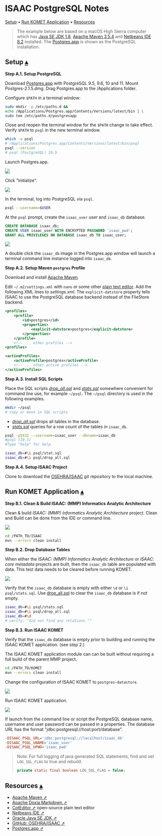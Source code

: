 # ISAAC PostgreSQL Notes

<a id="toc"></a>
[Setup](#Setup) •
[Run KOMET Application](#RunApp) •
[Resources](#Resources)

> The example below are based on a macOS High Sierra computer which has [Java SE JDK 1.8](https://www.oracle.com/technetwork/java/javase/downloads/index.html), [Apache Maven 3.5.4](https://maven.apache.org/download.cgi) and [Netbeans IDE 8.2](https://netbeans.org/downloads/) installed.  The [Postgres.app](https://postgresapp.com/) is shown as the PostgreSQL installation.

## Setup <a id="Setup">[▴](#toc)</a>

**Step A.1. Setup PostgreSQL**

Download [Postgres.app](https://postgresapp.com/downloads.html) with PostgreSQL 9.5, 9.6, 10 and 11. Mount Postgres-2.1.5.dmg. Drag Postgres.app to the /Applications folder.

Configure `$PATH` in a terminal window:

``` sh
sudo mkdir -p /etc/paths.d &&
echo /Applications/Postgres.app/Contents/Versions/latest/bin | \
sudo tee /etc/paths.d/postgresapp
```

Close and reopen the terminal window for the `$PATH` change to take effect. Verify `$PATH` to `psql` in the new terminal window.

``` sh
which -a psql
# /Applications/Postgres.app/Contents/Versions/latest/bin/psql
psql --version
# psql (PostgreSQL) 10.5
```

Launch Postgres.app.

![](README_files/images/PostgresApp.01.png)

Click "Initialize".

![](README_files/images/PostgresApp.02.png)

In the terminal, log into PostgreSQL via `psql`.

``` sh
psql --username=$USER
```

At the `psql` prompt, create the `isaac_user` user and `isaac_db` database.

``` sql
CREATE DATABASE isaac_db;
CREATE USER isaac_user WITH ENCRYPTED PASSWORD 'isaac_pwd';
GRANT ALL PRIVILEGES ON DATABASE isaac_db TO isaac_user;
```

![](README_files/images/PostgresApp.03.png)

A double click the `isaac_db` image in the Postgres.app window will launch a terminal command line instance logged into `isaac_db`.

**Step A.2. Setup Maven `postgres` Profile**

Download and install [Apache Maven](https://maven.apache.org/download.cgi).

Edit `~/.m2/settings.xml` with `nano` or some other [plain text editor](https://github.com/coteditor/CotEditor). Add the following XML lines to _settings.xml_.  The `explicit-datstore` property tells ISAAC to use the PostgreSQL database backend instead of the FileStore backend.

``` xml
<profiles>
    <profile>
        <id>postgres</id>
        <properties>
            <explicit-datstore>postgres</explicit-datstore>
        </properties>
    </profile>
    <!-- ... other profiles -->
<profiles>
```

``` xml
<activeProfiles>
    <activeProfile>postgres</activeProfile>
    <!-- ... other active profiles -->
</activeProfiles>
```

**Step A.3. Install SQL Scripts**

Place the SQL scripts _[drop_all.sql](README_files/sql_scripts/drop_all.sql)_ and _[stats.sql](README_files/sql_scripts/stats.sql)_ somewhere convenient for command line use, for example `~/psql`. The `~/psql` directory is used in the following examples.

``` sh
mkdir ~/psql
# copy or move in SQL scripts
```

* _[drop_all.sql](README_files/sql_scripts/drop_all.sql)_ drops all tables in the database.
* _[stats.sql](README_files/sql_scripts/stats.sql)_ queries for a row count of the tables in `isaac_db`.

``` sh
psql -p5432 --username=isaac_user --dbname=isaac_db
#psql (10.5)
#Type "help" for help.

isaac_db=#\i psql/stat.sql
isaac_db=#\i psql/drop_all.sql
```

**Step A.4. Setup ISAAC Project**

Clone to download the [OSEHRA/ISAAC](https://github.com/OSEHRA/ISAAC) git repository to the local machine.

## Run KOMET Application <a id="RunApp">[▴](#toc)</a>

**Step B.1. Clean & Build ISAAC: (MMP) Informatics Analytic Architecture**

Clean & build _ISAAC: (MMP) Informatics Analytic Architecture_ project. Clean and Build can be done from the IDE or command line.

![](README_files/images/Netbeans.02.png)

``` sh
cd /PATH_TO/ISAAC
mvn --errors clean install
```

**Step B.2. Drop Database Tables**

When either the _ISAAC: (MMP) Informatics Analytic Architecture_ or _ISAAC: core metadata_ projects are built, then the `isaac_db` table are populated with data. This test data needs to be cleared before running KOMET.

![](README_files/images/Netbeans.01.png)

Verify that the `isaac_db` database is empty with either `\d` or `\i psql/stats.sql`. Use [drop_all.sql](README_files/sql_scripts/drop_all.sql) to clear the `isaac_db` database is if not empty.

``` sh
isaac_db=#\i psql/stats.sql
isaac_db=#\i psql/drop_all.sql
isaac_db=#\d
# verify: "did not find any relations.""
```

**Step B.3. Run ISAAC KOMET**

Verify that the `isaac_db` database is empty prior to building and running the ISAAC KOMET application. (see step 2.)

The ISAAC KOMET application module can can be built without requiring a full build of the parent MMP project.

``` sh
cd /PATH_TO/KOMET
mvn --errors clean install
```
Change the configuration of ISAAC KOMET to `postgres-datastore`.

![](README_files/images/Netbeans.04.png)

Run ISAAC KOMET application.

![](README_files/images/Netbeans.03.png)

If launch from the command line or script the PostgreSQL database name, username and user password can be passed in a properties.  The database URL has the format "jdbc:postgresql://host:port/database".

``` ini
-DISAAC_PSQL_URL='jdbc:postgresql://localhost/isaac_db'
-DISAAC_PSQL_UNAME='isaac_user'
-DISAAC_PSQL_UPWD='isaac_pwd'
```


> Note: For full logging of java generated SQL statements, find and set `LOG_SQL_FLAG` to true and rebuild.
>
> ``` java
> private static final boolean LOG_SQL_FLAG = false;
> ```


## Resources <a id="Resources">[▴](#toc)</a>

* [Apache Maven ⇗](https://maven.apache.org/download.cgi)
* [Apache Doxia Markdown ⇗](https://maven.apache.org/doxia/doxia/doxia-modules/doxia-module-markdown/)
* [CotEditor ⇗](https://github.com/coteditor/CotEditor) open-source plain text editor
* [Netbeans IDE ⇗](https://netbeans.org/downloads/)
* [Oracle Java SE JDK ⇗](https://www.oracle.com/technetwork/java/javase/downloads/index.html)
* [GitHub: OSEHRA/ISAAC ⇗](https://github.com/OSEHRA/ISAAC)
* [Postgres.app ⇗](https://postgresapp.com/)

